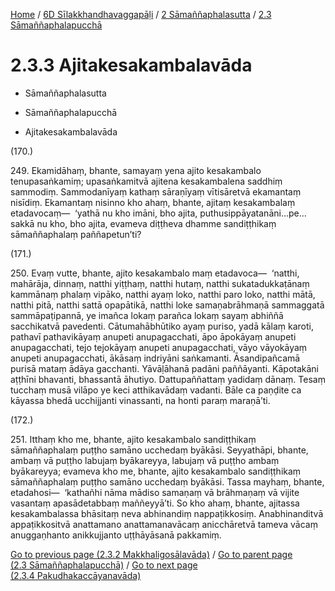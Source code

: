 
[Home](/) / [6D Sīlakkhandhavaggapāḷi](../...md) / [2 Sāmaññaphalasutta](...md) / [2.3 Sāmaññaphalapucchā](../6D/2/2.3.md)

# 2.3.3 Ajitakesakambalavāda

* Sāmaññaphalasutta

* Sāmaññaphalapucchā

* Ajitakesakambalavāda

(170.)

249\. Ekamidāhaṃ, bhante, samayaṃ yena ajito kesakambalo tenupasaṅkamiṃ; upasaṅkamitvā ajitena kesakambalena saddhiṃ sammodiṃ. Sammodanīyaṃ kathaṃ sāraṇīyaṃ vītisāretvā ekamantaṃ nisīdiṃ. Ekamantaṃ nisinno kho ahaṃ, bhante, ajitaṃ kesakambalaṃ etadavocaṃ—  ‘yathā nu kho imāni, bho ajita, puthusippāyatanāni…pe…  sakkā nu kho, bho ajita, evameva diṭṭheva dhamme sandiṭṭhikaṃ sāmaññaphalaṃ paññapetun’ti?

(171.)

250\. Evaṃ vutte, bhante, ajito kesakambalo maṃ etadavoca—  ‘natthi, mahārāja, dinnaṃ, natthi yiṭṭhaṃ, natthi hutaṃ, natthi sukatadukkaṭānaṃ kammānaṃ phalaṃ vipāko, natthi ayaṃ loko, natthi paro loko, natthi mātā, natthi pitā, natthi sattā opapātikā, natthi loke samaṇabrāhmaṇā sammaggatā sammāpaṭipannā, ye imañca lokaṃ parañca lokaṃ sayaṃ abhiññā sacchikatvā pavedenti. Cātumahābhūtiko ayaṃ puriso, yadā kālaṃ karoti, pathavī pathavikāyaṃ anupeti anupagacchati, āpo āpokāyaṃ anupeti anupagacchati, tejo tejokāyaṃ anupeti anupagacchati, vāyo vāyokāyaṃ anupeti anupagacchati, ākāsaṃ indriyāni saṅkamanti. Āsandipañcamā purisā mataṃ ādāya gacchanti. Yāvāḷāhanā padāni paññāyanti. Kāpotakāni aṭṭhīni bhavanti, bhassantā āhutiyo. Dattupaññattaṃ yadidaṃ dānaṃ. Tesaṃ tucchaṃ musā vilāpo ye keci atthikavādaṃ vadanti. Bāle ca paṇḍite ca kāyassa bhedā ucchijjanti vinassanti, na honti paraṃ maraṇā’ti.

(172.)

251\. Itthaṃ kho me, bhante, ajito kesakambalo sandiṭṭhikaṃ sāmaññaphalaṃ puṭṭho samāno ucchedaṃ byākāsi. Seyyathāpi, bhante, ambaṃ vā puṭṭho labujaṃ byākareyya, labujaṃ vā puṭṭho ambaṃ byākareyya; evameva kho me, bhante, ajito kesakambalo sandiṭṭhikaṃ sāmaññaphalaṃ puṭṭho samāno ucchedaṃ byākāsi. Tassa mayhaṃ, bhante, etadahosi—  ‘kathañhi nāma mādiso samaṇaṃ vā brāhmaṇaṃ vā vijite vasantaṃ apasādetabbaṃ maññeyyā’ti. So kho ahaṃ, bhante, ajitassa kesakambalassa bhāsitaṃ neva abhinandiṃ nappaṭikkosiṃ. Anabhinanditvā appaṭikkositvā anattamano anattamanavācaṃ anicchāretvā tameva vācaṃ anuggaṇhanto anikkujjanto uṭṭhāyāsanā pakkamiṃ.

[Go to previous page (2.3.2 Makkhaligosālavāda)](2.3.2.md) / [Go to parent page (2.3 Sāmaññaphalapucchā)](../6D/2/2.3.md) / [Go to next page (2.3.4 Pakudhakaccāyanavāda)](2.3.4.md)


